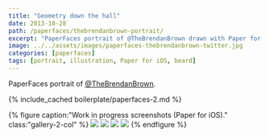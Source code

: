 ```yaml
---
title: "Geometry down the hall"
date: 2013-10-28
path: /paperfaces/thebrendanbrown-portrait/
excerpt: "PaperFaces portrait of @TheBrendanBrown drawn with Paper for iOS on an iPad."
image: ../../assets/images/paperfaces-thebrendanbrown-twitter.jpg
categories: [paperfaces]
tags: [portrait, illustration, Paper for iOS, beard]
---
```


PaperFaces portrait of [@TheBrendanBrown](https://twitter.com/TheBrendanBrown).

{% include_cached boilerplate/paperfaces-2.md %}

{% figure caption:"Work in progress screenshots (Paper for iOS)." class:"gallery-2-col" %}
[![](../../assets/images/paperfaces-thebrendanbrown-process-1-750.jpg)](../../assets/images/paperfaces-thebrendanbrown-process-1-lg.jpg)
[![](../../assets/images/paperfaces-thebrendanbrown-process-2-750.jpg)](../../assets/images/paperfaces-thebrendanbrown-process-2-lg.jpg)
[![](../../assets/images/paperfaces-thebrendanbrown-process-3-750.jpg)](../../assets/images/paperfaces-thebrendanbrown-process-3-lg.jpg)
[![](../../assets/images/paperfaces-thebrendanbrown-process-4-750.jpg)](../../assets/images/paperfaces-thebrendanbrown-process-4-lg.jpg)
{% endfigure %}
